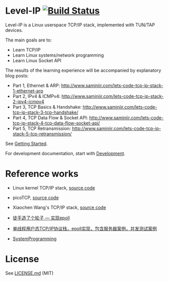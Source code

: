 # Level-IP [![Build Status](https://travis-ci.org/saminiir/level-ip.svg?branch=master)](https://travis-ci.org/saminiir/level-ip)

Level-IP is a Linux userspace TCP/IP stack, implemented with TUN/TAP devices.

The main goals are to:
* Learn TCP/IP
* Learn Linux systems/network programming
* Learn Linux Socket API

The results of the learning experience will be accompanied by explanatory blog posts:

- Part 1, Ethernet & ARP: http://www.saminiir.com/lets-code-tcp-ip-stack-1-ethernet-arp
- Part 2, IPv4 & ICMPv4: http://www.saminiir.com/lets-code-tcp-ip-stack-2-ipv4-icmpv4
- Part 3, TCP Basics & Handshake: http://www.saminiir.com/lets-code-tcp-ip-stack-3-tcp-handshake/
- Part 4, TCP Data Flow & Socket API: http://www.saminiir.com/lets-code-tcp-ip-stack-4-tcp-data-flow-socket-api/
- Part 5, TCP Retransmission: http://www.saminiir.com/lets-code-tcp-ip-stack-5-tcp-retransmission/

See [Getting Started](Documentation/getting-started.md).

For development documentation, start with [Development](Documentation/development.md).

# Reference works

* Linux kernel TCP/IP stack, [source code](https://git.kernel.org/cgit/linux/kernel/git/torvalds/linux.git/tree/net/ipv4)
* picoTCP, [source code](https://github.com/tass-belgium/picotcp)
* Xiaochen Wang's TCP/IP stack, [source code](https://github.com/chobits/tapip)

* [徒手造了个轮子 — 实现epoll](https://juejin.im/post/5c8b74ecf265da2dc707441c)
* [单线程用户态TCP/IP协议栈，epoll实现，包含服务器案例，并发测试案例](https://github.com/wangbojing/NtyTcp/)
* [SystemProgramming](https://github.com/angrave/SystemProgramming/wiki)

# License

See [LICENSE.md](LICENSE.md) (MIT)
